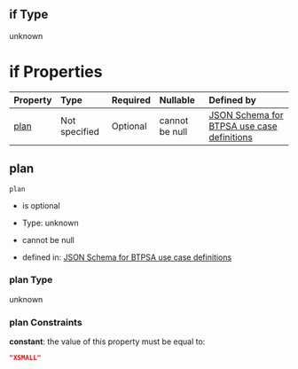 ## if Type

unknown

# if Properties

| Property      | Type          | Required | Nullable       | Defined by                                                                                                                                                                                                                                  |
| :------------ | :------------ | :------- | :------------- | :------------------------------------------------------------------------------------------------------------------------------------------------------------------------------------------------------------------------------------------ |
| [plan](#plan) | Not specified | Optional | cannot be null | [JSON Schema for BTPSA use case definitions](btpsa-usecase-properties-services-items-allof-1-then-allof-10-then-allof-4-if-properties-plan.md "undefined#/properties/services/items/allOf/1/then/allOf/10/then/allOf/4/if/properties/plan") |

## plan



`plan`

*   is optional

*   Type: unknown

*   cannot be null

*   defined in: [JSON Schema for BTPSA use case definitions](btpsa-usecase-properties-services-items-allof-1-then-allof-10-then-allof-4-if-properties-plan.md "undefined#/properties/services/items/allOf/1/then/allOf/10/then/allOf/4/if/properties/plan")

### plan Type

unknown

### plan Constraints

**constant**: the value of this property must be equal to:

```json
"XSMALL"
```
